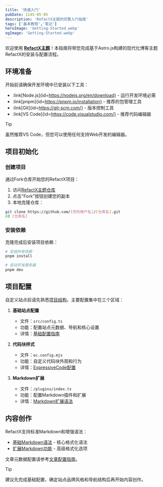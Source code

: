 ```yaml
---
title: '快速入门'
pubDate: 1145-05-05
description: 'RefactX主题的完整入门指南'
tags: ['基本教程','笔记']
heroImage: 'Getting-Started.webp'
ogImage: 'Getting-Started.webp'
---
```


欢迎使用 **[RefactX主题](https://github.com/Refac7/RefactX)**！本指南将带您完成基于Astro.js构建的现代化博客主题RefactX的安装与配置流程。

## 环境准备

开始前请确保开发环境中已安装以下工具：

- :link[Node.js]{id=https://nodejs.org/en/download} - 运行开发环境必需
- :link[pnpm]{id=https://pnpm.io/installation} - 推荐的包管理工具
- :link[Git]{id=https://git-scm.com/} - 版本控制工具
- :link[VS Code]{id=https://code.visualstudio.com/} - 推荐代码编辑器

> [!tip]
> 虽然推荐VS Code，但您可以使用任何支持Web开发的编辑器。

## 项目初始化

### 创建项目

通过Fork仓库开始您的RefactX项目：

1. 访问[RefactX主题仓库](https://github.com/Refac7/RefactX)
2. 点击"Fork"按钮创建您的副本
3. 本地克隆仓库：

```bash
git clone https://github.com/[您的用户名]/[仓库名].git
cd [仓库名]
```

### 安装依赖

克隆完成后安装项目依赖：

```bash
# 安装所有依赖
pnpm install

# 启动开发服务器
pnpm dev
```

## 项目配置

自定义站点前请先熟悉[项目结构](/posts/project-structure)，主要配置集中在三个区域：

1. **基础站点配置**
   - 文件：`src/config.ts`
   - 功能：配置站点元数据、导航和核心设置
   - 详情：[基础配置指南](/posts/basic-configuration)

2. **代码块样式**
   - 文件：`ec.config.mjs`
   - 功能：自定义代码块外观和行为
   - 详情：[ExpressiveCode配置](/posts/expressivecode-configuration)

3. **Markdown扩展**
   - 文件：`/plugins/index.ts`
   - 功能：配置Markdown插件和扩展
   - 详情：[Markdown扩展语法](/posts/markdown-extension-syntax)

## 内容创作

RefactX支持标准Markdown和增强语法：

- [基础Markdown语法](/posts/markdown-syntax-guide) - 核心格式化语法
- [扩展Markdown功能](/posts/markdown-extension-syntax) - 高级格式化选项

文章元数据配置请参考[文章配置指南](/posts/md-configuration)。

> [!tip]
> 建议先完成基础配置，确定站点品牌风格和导航结构后再开始内容创作。
